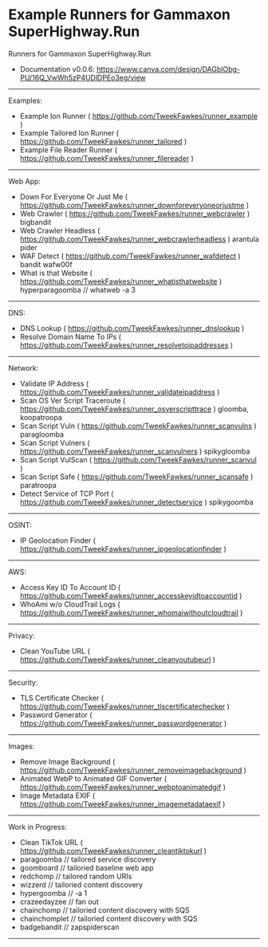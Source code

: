 # Example Runners for Gammaxon SuperHighway.Run

Runners for Gammaxon SuperHighway.Run
- Documentation v0.0.6: https://www.canva.com/design/DAGblObg-PU/16Q_VwWh5zP4UDlDPEo3eg/view

---

Examples:
- Example Ion Runner ( https://github.com/TweekFawkes/runner_example )
- Example Tailored Ion Runner ( https://github.com/TweekFawkes/runner_tailored )
- Example File Reader Runner ( https://github.com/TweekFawkes/runner_filereader )

---

Web App:
- Down For Everyone Or Just Me ( https://github.com/TweekFawkes/runner_downforeveryoneorjustme )
- Web Crawler ( https://github.com/TweekFawkes/runner_webcrawler ) bigbandit
- Web Crawler Headless ( https://github.com/TweekFawkes/runner_webcrawlerheadless ) arantula pider
- WAF Detect ( https://github.com/TweekFawkes/runner_wafdetect ) bandit wafw00f
- What is that Website ( https://github.com/TweekFawkes/runner_whatisthatwebsite ) hyperparagoomba // whatweb -a 3

---

DNS:
- DNS Lookup ( https://github.com/TweekFawkes/runner_dnslookup )
- Resolve Domain Name To IPs ( https://github.com/TweekFawkes/runner_resolvetoipaddresses  )

---

Network:
- Validate IP Address ( https://github.com/TweekFawkes/runner_validateipaddress )
- Scan OS Ver Script Traceroute ( https://github.com/TweekFawkes/runner_osverscripttrace ) gloomba, koopatroopa
- Scan Script Vuln ( https://github.com/TweekFawkes/runner_scanvulns ) paragloomba
- Scan Script Vulners ( https://github.com/TweekFawkes/runner_scanvulners ) spikygloomba
- Scan Script VulScan ( https://github.com/TweekFawkes/runner_scanvul ) 
- Scan Script Safe ( https://github.com/TweekFawkes/runner_scansafe ) paratroopa
- Detect Service of TCP Port ( https://github.com/TweekFawkes/runner_detectservice ) spikygoomba

---

OSINT:
- IP Geolocation Finder ( https://github.com/TweekFawkes/runner_ipgeolocationfinder )

---

AWS:
- Access Key ID To Account ID ( https://github.com/TweekFawkes/runner_accesskeyidtoaccountid )
- WhoAmi w/o CloudTrail Logs ( https://github.com/TweekFawkes/runner_whomaiwithoutcloudtrail )

---

Privacy:
- Clean YouTube URL ( https://github.com/TweekFawkes/runner_cleanyoutubeurl )

---

Security:
- TLS Certificate Checker ( https://github.com/TweekFawkes/runner_tlscertificatechecker )
- Password Generator ( https://github.com/TweekFawkes/runner_passwordgenerator )

---

Images:
- Remove Image Background ( https://github.com/TweekFawkes/runner_removeimagebackground )
- Animated WebP to Animated GIF Converter ( https://github.com/TweekFawkes/runner_webptoanimatedgif )
- Image Metadata EXIF ( https://github.com/TweekFawkes/runner_imagemetadataexif )

---

Work in Progress:
- Clean TikTok URL ( https://github.com/TweekFawkes/runner_cleantiktokurl )
- paragoomba // tailored service discovery
- goomboard // tailoried baseline web app
- redchomp // tailored random URIs
- wizzerd // tailoried content discovery
- hypergoomba // -a 1
- crazeedayzee // fan out
- chainchomp // tailoried content discovery with SQS
- chainchomplet // tailoried content discovery with SQS
- badgebandit // zapspiderscan

---
